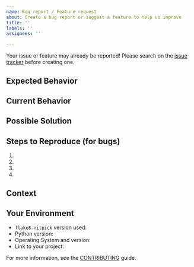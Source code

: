 ```yaml
---
name: Bug report / Feature request
about: Create a bug report or suggest a feature to help us improve
title: ''
labels: ''
assignees: ''

---
```


Your issue or feature may already be reported!
Please search on the [issue tracker](../) before creating one.

## Expected Behavior

<!--- If you're describing a bug, tell us what should happen -->
<!--- If you're suggesting a change/improvement, tell us how it should work -->

## Current Behavior

<!--- If describing a bug, tell us what happens instead of the expected behaviour -->
<!--- If suggesting a change/improvement, explain the difference from current behaviour -->

## Possible Solution

<!--- Not obligatory, but suggest a fix/reason for the bug, -->
<!--- or ideas how to implement the addition or change -->

## Steps to Reproduce (for bugs)

<!--- Provide a link to a live example or an unambiguous set of steps to -->
<!--- reproduce this bug. Include code to reproduce, if relevant -->

1. <!-- do this -->
1. <!-- do that -->
1. <!-- do also -->
1. <!-- then this happens -->

## Context

<!--- How has this issue affected you? What are you trying to accomplish? -->
<!--- Providing context helps us come up with a solution that is most useful in the real world -->

## Your Environment

<!--- Include as many relevant details about the environment you experienced the bug in -->

- `flake8-nitpick` version used:
- Python version:
- Operating System and version:
- Link to your project:

For more information, see the [CONTRIBUTING](../../blob/master/CONTRIBUTING.rst) guide.

<!-- Thanks to https://github.com/stevemao/github-issue-templates/ for this template -->
